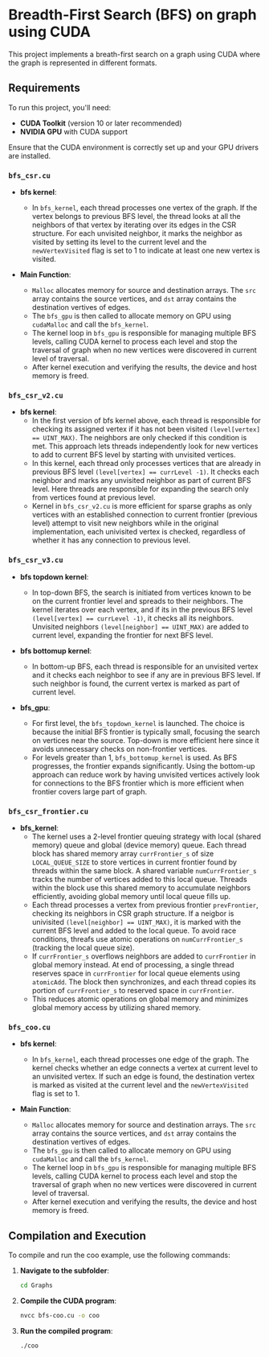 # Breadth-First Search (BFS) on graph using CUDA

This project implements a breath-first search on a graph using CUDA where the graph is represented in different formats.

## Requirements

To run this project, you'll need:

- **CUDA Toolkit** (version 10 or later recommended)
- **NVIDIA GPU** with CUDA support

Ensure that the CUDA environment is correctly set up and your GPU drivers are installed.

### `bfs_csr.cu`

- **bfs kernel**: 
    - In `bfs_kernel`, each thread processes one vertex of the graph. If the vertex belongs to previous BFS level, the thread looks at all the neighbors of that vertex by iterating over its edges in the CSR structure. For each unvisited neighbor, it marks the neighbor as visited by setting its level to the current level and the `newVertexVisited` flag is set to 1 to indicate at least one new vertex is visited. 

- **Main Function**:
    - `Malloc` allocates memory for source and destination arrays. The `src` array contains the source vertices, and `dst` array contains the destination vertives of edges.
    - The `bfs_gpu` is then called to allocate memory on GPU using `cudaMalloc` and call the `bfs_kernel`.
    - The kernel loop in `bfs_gpu` is responsible for managing multiple BFS levels, calling CUDA kernel to process each level and stop the traversal of graph when no new vertices were discovered in current level of traversal. 
    - After kernel execution and verifying the results, the device and host memory is freed.

### `bfs_csr_v2.cu`

- **bfs kernel**:
    - In the first version of bfs kernel above, each thread is responsible for checking its assigned vertex if it has not been visited `(level[vertex] == UINT_MAX)`. The neighbors are only checked if this condition is met. This approach lets threads independently look for new vertices to add to current BFS level by starting with unvisited vertices. 
    - In this kernel, each thread only processes vertices that are already in previous BFS level `(level[vertex] == currLevel -1)`. It checks each neighbor and marks any unvisited neighbor as part of current BFS level. Here threads are responsible for expanding the search only from vertices found at previous level. 
    - Kernel in `bfs_csr_v2.cu` is more efficient for sparse graphs as only vertices with an established connection to current frontier (previous level) attempt to visit new neighbors while in the original implementation, each univisited vertex is checked, regardless of whether it has any connection to previous level.

### `bfs_csr_v3.cu`

- **bfs topdown kernel**:
    - In top-down BFS, the search is initiated from vertices known to be on the current frontier level and spreads to their neighbors. The kernel iterates over each vertex, and if its in the previous BFS level `(level[vertex] == currLevel -1)`, it checks all its neighbors. Unvisited neighbors `(level[neighbor] == UINT_MAX)` are added to current level, expanding the frontier for next BFS level.

- **bfs bottomup kernel**:
    - In bottom-up BFS, each thread is responsible for an unvisited vertex and it checks each neighbor to see if any are in previous BFS level. If such neighbor is found, the current vertex is marked as part of current level. 

- **bfs_gpu**:
    - For first level, the `bfs_topdown_kernel` is launched. The choice is because the initial BFS frontier is typically small, focusing the search on vertices near the source. Top-down is more efficient here since it avoids unnecessary checks on non-frontier vertices.
    - For levels greater than 1, `bfs_bottomup_kernel` is used. As BFS progresses, the frontier expands significantly. Using the bottom-up approach can reduce work by having unvisited vertices actively look for connections to the BFS frontier which is more efficient when frontier covers large part of graph.

### `bfs_csr_frontier.cu`

- **bfs_kernel**:
    - The kernel uses a 2-level frontier queuing strategy with local (shared memory) queue and global (device memory) queue. Each thread block has shared memory array `currFrontier_s` of size `LOCAL_QUEUE_SIZE` to store vertices in current frontier found by threads within the same block. A shared variable `numCurrFrontier_s` tracks the number of vertices added to this local queue. Threads within the block use this shared memory to accumulate neighbors efficiently, avoiding global memory until local queue fills up.
    - Each thread processes a vertex from previous frontier `prevFrontier`, checking its neighbors in CSR graph structure. If a neigbor is univisited `(level[neighbor] == UINT_MAX)`, it is marked with the current BFS level and added to the local queue. To avoid race conditions, threafs use atomic operations on `numCurrFrontier_s` (tracking the local queue size).
    - If `currFrontier_s` overflows neighbors are added to `currFrontier` in global memory instead. At end of processing, a single thread reserves space in `currFrontier` for local queue elements using `atomicAdd`. The block then synchronizes, and each thread copies its portion of `currFrontier_s` to reserved space in `currFrontier`.
    - This reduces atomic operations on global memory and minimizes global memory access by utilizing shared memory. 

### `bfs_coo.cu`

- **bfs kernel**: 
    - In `bfs_kernel`, each thread processes one edge of the graph. The kernel checks whether an edge connects a vertex at current level to an unvisited vertex. If such an edge is found, the destination vertex is marked as visited at the current level and the `newVertexVisited` flag is set to 1. 

- **Main Function**:
    - `Malloc` allocates memory for source and destination arrays. The `src` array contains the source vertices, and `dst` array contains the destination vertives of edges.
    - The `bfs_gpu` is then called to allocate memory on GPU using `cudaMalloc` and call the `bfs_kernel`.
    - The kernel loop in `bfs_gpu` is responsible for managing multiple BFS levels, calling CUDA kernel to process each level and stop the traversal of graph when no new vertices were discovered in current level of traversal. 
    - After kernel execution and verifying the results, the device and host memory is freed.


## Compilation and Execution

To compile and run the coo example, use the following commands:

1. **Navigate to the subfolder**:
   ```bash
   cd Graphs

2. **Compile the CUDA program**:
   ```bash
   nvcc bfs-coo.cu -o coo

3. **Run the compiled program**:
   ```bash
   ./coo

